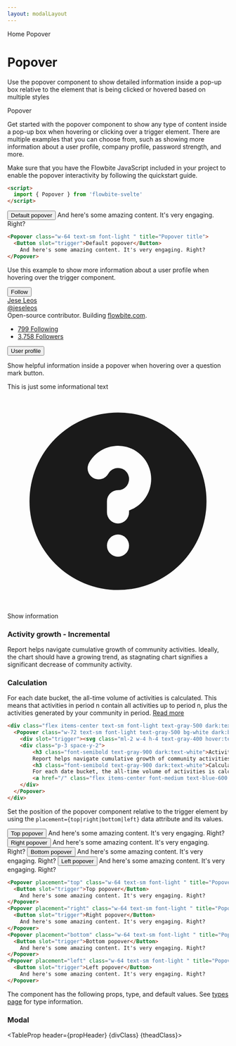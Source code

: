 ```yaml
---
layout: modalLayout
---
```


<script>
  import { Htwo, ExampleDiv, GitHubSource, CompoDescription, TableProp, TableDefaultRow} from '../utils'
  import { Popover, Avatar, Breadcrumb, BreadcrumbItem, Button, ChevronRight } from '$lib'
  import componentProps from '../props/Popover.json'

  let props = componentProps.props
  let propHeader = ['Name', 'Type', 'Default']
  let divClass='w-full relative overflow-x-auto shadow-md sm:rounded-lg py-4'
  let theadClass ='text-xs text-gray-700 uppercase bg-gray-50 dark:bg-gray-700 dark:text-white'
  let click = false;
</script>

<Breadcrumb>
  <BreadcrumbItem href="/" home >Home</BreadcrumbItem>
  <BreadcrumbItem>Popover</BreadcrumbItem>
</Breadcrumb>

<h1 class="text-3xl w-full dark:text-white pt-8 pb-4">Popover</h1>

<CompoDescription>Use the popover component to show detailed information inside a pop-up box relative to the element that is being clicked or hovered based on multiple styles</CompoDescription>

<ExampleDiv>
<GitHubSource href="popover/Popover.svelte">Popover</GitHubSource>
</ExampleDiv>

Get started with the popover component to show any type of content inside a pop-up box when hovering or clicking over a trigger element. There are multiple examples that you can choose from, such as showing more information about a user profile, company profile, password strength, and more.

Make sure that you have the Flowbite JavaScript included in your project to enable the popover interactivity by following the quickstart guide.

<Htwo label="Setup" />

```html
<script>
  import { Popover } from 'flowbite-svelte'
</script>
```

<Htwo label="Default popover" />

<ExampleDiv  class="flex h-44 items-end justify-center">
  <Popover class="w-64 text-sm font-light " title="Popover title">
    <Button slot="trigger">Default popover</Button>
      And here's some amazing content. It's very engaging. Right?
  </Popover>
</ExampleDiv>

```html
<Popover class="w-64 text-sm font-light " title="Popover title">
  <Button slot="trigger">Default popover</Button>
    And here's some amazing content. It's very engaging. Right?
</Popover>
```

<Htwo label="User profile" />

Use this example to show more information about a user profile when hovering over the trigger component.

<ExampleDiv class="flex h-72 items-end justify-center">
  <Popover class="w-64 text-sm font-light text-gray-500 bg-white dark:text-gray-400 dark:border-gray-600 dark:bg-gray-800">
    <div class="p-3">
        <div class="flex justify-between items-center mb-2">
            <Avatar href="/" src="/images/profile-picture-1.webp" alt="Jese Leos" />
            <Button size="xs">Follow</Button>
        </div>
        <div class="text-base font-semibold leading-none text-gray-900 dark:text-white">
            <a href="/">Jese Leos</a>
        </div>
        <div class="mb-3 text-sm font-normal">
            <a href="/" class="hover:underline">@jeseleos</a>
        </div>
        <div class="mb-4 text-sm font-light">Open-source contributor. Building <a href="/" class="text-blue-600 dark:text-blue-500 hover:underline">flowbite.com</a>.</div>
        <ul class="flex text-sm font-light">
            <li class="mr-2">
                <a href="/" class="hover:underline">
                    <span class="font-semibold text-gray-900 dark:text-white">799</span>
                    <span>Following</span>
                </a>
            </li>
            <li>
                <a href="/" class="hover:underline">
                    <span class="font-semibold text-gray-900 dark:text-white">3,758</span>
                    <span>Followers</span>
                </a>
            </li>
        </ul>
    </div>
    <Button slot="trigger">User profile</Button>
  </Popover>
</ExampleDiv>

<Htwo label="Description popover" />

Show helpful information inside a popover when hovering over a question mark button.

<ExampleDiv>
  <div class="flex items-center text-sm font-light text-gray-500 dark:text-gray-400">This is just some informational text
    <Popover class="w-72 text-sm font-light text-gray-500 bg-white dark:bg-gray-800 dark:border-gray-600 dark:text-gray-400" placement="bottom-start">
      <div slot="trigger"><svg class="ml-2 w-4 h-4 text-gray-400 hover:text-gray-500" aria-hidden="true" fill="currentColor" viewBox="0 0 20 20" xmlns="http://www.w3.org/2000/svg"><path fill-rule="evenodd" d="M18 10a8 8 0 11-16 0 8 8 0 0116 0zm-8-3a1 1 0 00-.867.5 1 1 0 11-1.731-1A3 3 0 0113 8a3.001 3.001 0 01-2 2.83V11a1 1 0 11-2 0v-1a1 1 0 011-1 1 1 0 100-2zm0 8a1 1 0 100-2 1 1 0 000 2z" clip-rule="evenodd"></path></svg><span class="sr-only">Show information</span></div>
      <div class="p-3 space-y-2">
          <h3 class="font-semibold text-gray-900 dark:text-white">Activity growth - Incremental</h3>
          Report helps navigate cumulative growth of community activities. Ideally, the chart should have a growing trend, as stagnating chart signifies a significant decrease of community activity.
          <h3 class="font-semibold text-gray-900 dark:text-white">Calculation</h3>
          For each date bucket, the all-time volume of activities is calculated. This means that activities in period n contain all activities up to period n, plus the activities generated by your community in period.
          <a href="/" class="flex items-center font-medium text-blue-600 dark:text-blue-500 dark:hover:text-blue-600 hover:text-blue-700">Read more <ChevronRight size="12" /></a>
      </div>
    </Popover>
  </div>
</ExampleDiv>

```html
<div class="flex items-center text-sm font-light text-gray-500 dark:text-gray-400">This is just some informational text
  <Popover class="w-72 text-sm font-light text-gray-500 bg-white dark:bg-gray-800 dark:border-gray-600 dark:text-gray-400" placement="bottom-start">
    <div slot="trigger"><svg class="ml-2 w-4 h-4 text-gray-400 hover:text-gray-500" aria-hidden="true" fill="currentColor" viewBox="0 0 20 20" xmlns="http://www.w3.org/2000/svg"><path fill-rule="evenodd" d="M18 10a8 8 0 11-16 0 8 8 0 0116 0zm-8-3a1 1 0 00-.867.5 1 1 0 11-1.731-1A3 3 0 0113 8a3.001 3.001 0 01-2 2.83V11a1 1 0 11-2 0v-1a1 1 0 011-1 1 1 0 100-2zm0 8a1 1 0 100-2 1 1 0 000 2z" clip-rule="evenodd"></path></svg><span class="sr-only">Show information</span></div>
    <div class="p-3 space-y-2">
        <h3 class="font-semibold text-gray-900 dark:text-white">Activity growth - Incremental</h3>
        Report helps navigate cumulative growth of community activities. Ideally, the chart should have a growing trend, as stagnating chart signifies a significant decrease of community activity.
        <h3 class="font-semibold text-gray-900 dark:text-white">Calculation</h3>
        For each date bucket, the all-time volume of activities is calculated. This means that activities in period n contain all activities up to period n, plus the activities generated by your community in period.
        <a href="/" class="flex items-center font-medium text-blue-600 dark:text-blue-500 dark:hover:text-blue-600 hover:text-blue-700">Read more <ChevronRight size="12" /></a>
    </div>
  </Popover>
</div>
```

<Htwo label="Placement" />

Set the position of the popover component relative to the trigger element by using the `placement={top|right|bottom|left}` data attribute and its values.

<ExampleDiv class="flex gap-4">
  <Popover placement="top" class="w-64 text-sm font-light " title="Popover top">
    <Button slot="trigger">Top popover</Button>
      And here's some amazing content. It's very engaging. Right?
  </Popover>
  <Popover placement="right" class="w-64 text-sm font-light " title="Popover right">
    <Button slot="trigger">Right popover</Button>
      And here's some amazing content. It's very engaging. Right?
  </Popover>
  <Popover placement="bottom" class="w-64 text-sm font-light " title="Popover bottom">
    <Button slot="trigger">Bottom popover</Button>
      And here's some amazing content. It's very engaging. Right?
  </Popover>
  <Popover placement="left" class="w-64 text-sm font-light " title="Popover left">
    <Button slot="trigger">Left popover</Button>
      And here's some amazing content. It's very engaging. Right?
  </Popover>
</ExampleDiv>

```html
<Popover placement="top" class="w-64 text-sm font-light " title="Popover top">
  <Button slot="trigger">Top popover</Button>
    And here's some amazing content. It's very engaging. Right?
</Popover>
<Popover placement="right" class="w-64 text-sm font-light " title="Popover right">
  <Button slot="trigger">Right popover</Button>
    And here's some amazing content. It's very engaging. Right?
</Popover>
<Popover placement="bottom" class="w-64 text-sm font-light " title="Popover bottom">
  <Button slot="trigger">Bottom popover</Button>
    And here's some amazing content. It's very engaging. Right?
</Popover>
<Popover placement="left" class="w-64 text-sm font-light " title="Popover left">
  <Button slot="trigger">Left popover</Button>
    And here's some amazing content. It's very engaging. Right?
</Popover>
```

<Htwo label="Props" />

<p>The component has the following props, type, and default values. See <a href="/pages/types">types page</a> for type information.</p>

<h3 class='text-xl w-full dark:text-white py-4'>Modal</h3>

<TableProp header={propHeader} {divClass} {theadClass}>
  <TableDefaultRow items={props} rowState='hover' />
</TableProp>
